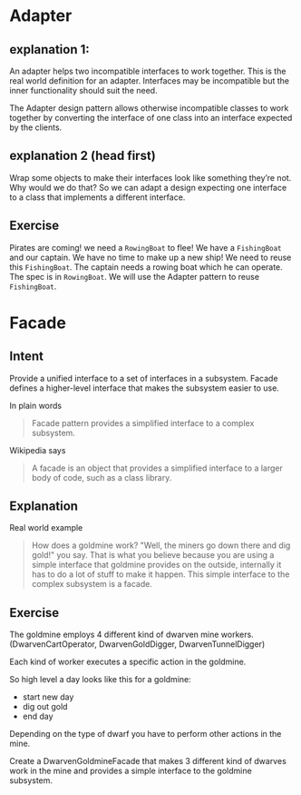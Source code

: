 # Adapter
## explanation 1:
An adapter helps two incompatible interfaces to work together. This is the real world definition
for an adapter. 
Interfaces may be incompatible but the inner functionality should suit the need.

The Adapter design pattern allows otherwise incompatible classes to work together by converting
the interface of one class into an interface expected by the clients.

## explanation 2 (head first)
Wrap some objects to make their interfaces look like something they’re not. 
Why would we do that? So we can adapt a design expecting one interface to a class that implements a different interface.

## Exercise

Pirates are coming! we need a `RowingBoat` to flee! 
We have a `FishingBoat` and our captain. We have no time to make up a new ship! We need to reuse this `FishingBoat`. 
The captain needs a rowing boat which he can operate. The spec is in `RowingBoat`. We will use the Adapter pattern to reuse `FishingBoat`.


# Facade
## Intent
Provide a unified interface to a set of interfaces in a subsystem.
Facade defines a higher-level interface that makes the subsystem easier to use.

In plain words

> Facade pattern provides a simplified interface to a complex subsystem.

Wikipedia says

> A facade is an object that provides a simplified interface to a larger body of code, such as a class library.

## Explanation

Real world example

> How does a goldmine work? "Well, the miners go down there and dig gold!" you say. 
That is what you believe because you are using a simple interface that goldmine provides on the outside, internally it has to do a lot of stuff to make it happen.
This simple interface to the complex subsystem is a facade.


## Exercise

The goldmine employs 4 different kind of dwarven mine workers. (DwarvenCartOperator, DwarvenGoldDigger, DwarvenTunnelDigger) 

Each kind of worker executes a specific action in the goldmine.

So high level a day looks like this for a goldmine:
* start new day
* dig out gold
* end day

Depending on the type of dwarf you have to perform other actions in the mine.

Create a DwarvenGoldmineFacade that makes 3 different kind of dwarves work in the mine and provides a simple interface to the goldmine subsystem.


